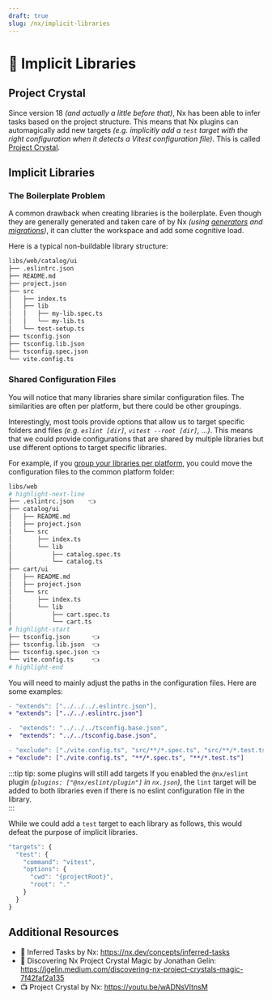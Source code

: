 ```yaml
---
draft: true
slug: /nx/implicit-libraries
---
```


# 🚧 Implicit Libraries

## Project Crystal

Since version 18 _(and actually a little before that)_, Nx has been able to infer tasks based on the project structure. This means that Nx plugins can automagically add new targets _(e.g. implicitly add a `test` target with the right configuration when it detects a Vitest configuration file)_. This is called [Project Crystal](https://nx.dev/concepts/inferred-tasks).

## Implicit Libraries

### The Boilerplate Problem

A common drawback when creating libraries is the boilerplate. Even though they are generally generated and taken care of by Nx _(using [generators](../06-glossary.md#generators) and [migrations](../06-glossary.md#migration))_, it can clutter the workspace and add some cognitive load.

Here is a typical non-buildable library structure:

```sh
libs/web/catalog/ui
├── .eslintrc.json
├── README.md
├── project.json
├── src
│   ├── index.ts
│   ├── lib
│   │   ├── my-lib.spec.ts
│   │   └── my-lib.ts
│   └── test-setup.ts
├── tsconfig.json
├── tsconfig.lib.json
├── tsconfig.spec.json
└── vite.config.ts
```

### Shared Configuration Files

You will notice that many libraries share similar configuration files. The similarities are often per platform, but there could be other groupings.

Interestingly, most tools provide options that allow us to target specific folders and files _(e.g. `eslint [dir]`, `vitest --root [dir]`, ...)_. This means that we could provide configurations that are shared by multiple libraries but use different options to target specific libraries.

For example, if you [group your libraries per platform](./02-organize-libs.md#file-structure), you could move the configuration files to the common platform folder:

```sh
libs/web
# highlight-next-line
├── .eslintrc.json    👈
├── catalog/ui
│   ├── README.md
│   ├── project.json
│   └── src
│       ├── index.ts
│       └── lib
│           ├── catalog.spec.ts
│           └── catalog.ts
├── cart/ui
│   ├── README.md
│   ├── project.json
│   └── src
│       ├── index.ts
│       └── lib
│           ├── cart.spec.ts
│           └── cart.ts
# highlight-start
├── tsconfig.json      👈
├── tsconfig.lib.json  👈
├── tsconfig.spec.json 👈
└── vite.config.ts     👈
# highlight-end
```

You will need to mainly adjust the paths in the configuration files. Here are some examples:

```diff title=".eslintrc.json"
- "extends": ["../../../.eslintrc.json"],
+ "extends": ["../../.eslintrc.json"]
```

```diff title="tsconfig*.json"
-  "extends": "../../../tsconfig.base.json",
+  "extends": "../../tsconfig.base.json",

- "exclude": ["./vite.config.ts", "src/**/*.spec.ts", "src/**/*.test.ts"]
+ "exclude": ["./vite.config.ts", "**/*.spec.ts", "**/*.test.ts"]
```

:::tip tip: some plugins will still add targets
If you enabled the `@nx/eslint` plugin _(`plugins: ["@nx/eslint/plugin"]` in `nx.json`)_, the `lint` target will be added to both libraries even if there is no eslint configuration file in the library.  
:::

While we could add a `test` target to each library as follows, this would defeat the purpose of implicit libraries.

```ts title="project.json"
"targets": {
  "test": {
    "command": "vitest",
    "options": {
      "cwd": "{projectRoot}",
      "root": "."
    }
  }
}
```

## Additional Resources

- 📝 Inferred Tasks by Nx: https://nx.dev/concepts/inferred-tasks
- 📝 Discovering Nx Project Crystal Magic by Jonathan Gelin: https://jgelin.medium.com/discovering-nx-project-crystals-magic-7f42faf2a135
- 📺 Project Crystal by Nx: https://youtu.be/wADNsVItnsM
